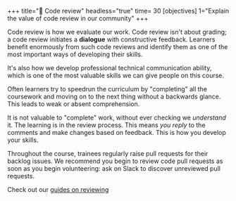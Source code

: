 +++
title="📝 Code review"
headless="true"
time= 30
[objectives]
    1="Explain the value of code review in our community"
+++

Code review is how we evaluate our work. Code review isn't about grading; a code review initiates a **dialogue** with constructive feedback. Learners benefit enormously from such code reviews and identify them as one of the most important ways of developing their skills.

It's also how we develop professional technical communication ability, which is one of the most valuable skills we can give people on this course. 

Often learners try to speedrun the curriculum by "completing" all the coursework and moving on to the next thing without a backwards glance. This leads to weak or absent comprehension. 

It is not valuable to "complete" work, without ever checking we _understand_ it.   The learning is in the review process. This means _you reply_ to the comments and make changes based on feedback. This is how you develop your skills.

Throughout the course, trainees regularly raise pull requests for their backlog issues. We recommend you begin to review code pull requests as soon as you begin volunteering: ask on Slack to discover unreviewed pull requests.

Check out our [guides on reviewing](../../../guides/reviewing/)
